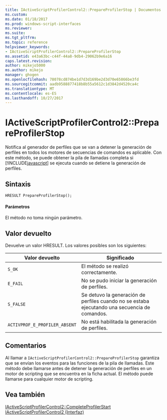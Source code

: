```yaml
---
title: IActiveScriptProfilerControl2::PrepareProfilerStop | Documentos de Microsoft
ms.custom: 
ms.date: 01/18/2017
ms.prod: windows-script-interfaces
ms.reviewer: 
ms.suite: 
ms.tgt_pltfrm: 
ms.topic: reference
helpviewer_keywords:
- IActiveScriptProfilerControl2::PrepareProfilerStop
ms.assetid: e43a63bc-c44f-44a8-9db4-29062b9e6a16
caps.latest.revision: 
author: mikejo5000
ms.author: mikejo
manager: ghogen
ms.openlocfilehash: 78078cd874be1d7d3d169be2d3d70e65866be3fd
ms.sourcegitcommit: aadb9588877418b8b55a5612c1d3842d4520ca4c
ms.translationtype: MT
ms.contentlocale: es-ES
ms.lasthandoff: 10/27/2017
---
```

# <a name="iactivescriptprofilercontrol2prepareprofilerstop"></a>IActiveScriptProfilerControl2::PrepareProfilerStop
Notifica al generador de perfiles que se van a detener la generación de perfiles en todos los motores de secuencias de comandos es aplicable. Con este método, se puede obtener la pila de llamadas completa si [!INCLUDE[javascript](../../javascript/includes/javascript-md.md)] se ejecuta cuando se detiene la generación de perfiles.  
  
## <a name="syntax"></a>Sintaxis  
  
```  
HRESULT PrepareProfilerStop();  
```  
  
#### <a name="parameters"></a>Parámetros  
 El método no toma ningún parámetro.  
  
## <a name="return-value"></a>Valor devuelto  
 Devuelve un valor HRESULT. Los valores posibles son los siguientes:  
  
|Valor devuelto|Significado|  
|------------------|-------------|  
|`S_OK`|El método se realizó correctamente.|  
|`E_FAIL`|No se pudo iniciar la generación de perfiles.|  
|`S_FALSE`|Se detuvo la generación de perfiles cuando no se estaba ejecutando una secuencia de comandos.|  
|`ACTIVPROF_E_PROFILER_ABSENT`|No está habilitada la generación de perfiles.|  
  
## <a name="remarks"></a>Comentarios  
 Al llamar a `IActiveScriptProfilerControl2::PrepareProfilerStop` garantiza que se envían los eventos para las funciones de la pila de llamadas. Este método debe llamarse antes de detener la generación de perfiles en un motor de scripting que se encuentra en la ficha actual. El método puede llamarse para cualquier motor de scripting.  
  
## <a name="see-also"></a>Vea también  
 [IActiveScriptProfilerControl2::CompleteProfilerStart](../../winscript/reference/iactivescriptprofilercontrol2-completeprofilerstart.md)   
 [IActiveScriptProfilerControl2 (Interfaz)](../../winscript/reference/iactivescriptprofilercontrol2-interface.md)